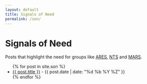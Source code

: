 ```yaml
---
layout: default
title: Signals of Need
permalink: /son/
---
```


<h1>Signals of Need</h1>

<p>Posts that highlight the need for groups like <a href="https://arrl.org/ares">ARES</a>, <a href="https://arrl.org/nts">NTS</a> and <a href="https://www.usarmymars.org/">MARS</a>.</p>

<ul>
{% for post in site.son %}
  <li><a href="{{ post.url }}">{{ post.title }}</a> - {{ post.date | date: "%d %b %Y %Z" }}</li>
{% endfor %}
</ul>
